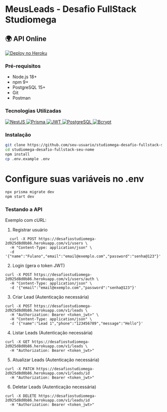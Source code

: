 # MeusLeads - Desafio FullStack Studiomega

## 🌍 API Online
[![Deploy no Heroku](https://www.herokucdn.com/deploy/button.svg)](https://desafiostudiomega-2d925d8d0b86.herokuapp.com/)


### Pré-requisitos
- Node.js 18+
- npm 9+
- PostgreSQL 15+
- Git
- Postman

### Tecnologias Utilizadas
<div align="left">
  <!-- NestJS -->
  <a href="https://nestjs.com/" target="_blank">
    <img src="https://img.shields.io/badge/NestJS-E0234E?style=for-the-badge&logo=nestjs&logoColor=white" alt="NestJS">
  </a>
  
  <!-- Prisma -->
  <a href="https://www.prisma.io/" target="_blank">
    <img src="https://img.shields.io/badge/Prisma-3982CE?style=for-the-badge&logo=Prisma&logoColor=white" alt="Prisma">
  </a>
  
  <!-- JWT -->
  <a href="https://jwt.io/" target="_blank">
    <img src="https://img.shields.io/badge/JWT-000000?style=for-the-badge&logo=JSON%20web%20tokens&logoColor=white" alt="JWT">
  </a>
  
  <!-- PostgreSQL -->
  <a href="https://www.postgresql.org/" target="_blank">
    <img src="https://img.shields.io/badge/PostgreSQL-316192?style=for-the-badge&logo=postgresql&logoColor=white" alt="PostgreSQL">
  </a>
  
  <!-- Bcrypt -->
  <a href="https://www.npmjs.com/package/bcrypt" target="_blank">
    <img src="https://img.shields.io/badge/Bcrypt-525252?style=for-the-badge&logo=bcrypt&logoColor=white" alt="Bcrypt">
  </a>
</div>

### Instalação
```bash
git clone https://github.com/seu-usuario/studiomega-desafio-fullstack-seu-nome
cd studiomega-desafio-fullstack-seu-nome
npm install
cp .env.example .env
```
# Configure suas variáveis no .env
```bash
npx prisma migrate dev
npm start dev
```

### Testando a API
Exemplo com cURL:
1. Registrar usuário
```
  curl -X POST https://desafiostudiomega-2d925d8d0b86.herokuapp.com/v1/users \
  -H "Content-Type: application/json" \
  -d '{"name":"Fulano","email":"email@exemplo.com","password":"senha@123"}'
```
2. Login (gera o token JWT)
```
curl -X POST https://desafiostudiomega-2d925d8d0b86.herokuapp.com/v1/users/auth \
  -H "Content-Type: application/json" \
  -d '{"email":"email@exemplo.com","password":"senha@123"}'
```
3. Criar Lead (Autenticação necessária)
````
curl -X POST https://desafiostudiomega-2d925d8d0b86.herokuapp.com/v1/leads \
  -H "Authorization: Bearer <token_jwt>" \
  -H "Content-Type: application/json" \
  -d '{"name":"Lead 1","phone":"123456789","message":"Hello"}'
````
4. Listar Leads (Autenticação necessária)
```
curl -X GET https://desafiostudiomega-2d925d8d0b86.herokuapp.com/v1/leads \
  -H "Authorization: Bearer <token_jwt>"
```
5. Atualizar Leads (Autenticação necessária)
```
curl -X PATCH https://desafiostudiomega-2d925d8d0b86.herokuapp.com/v1/leads/id 
  -H "Authorization: Bearer <token_jwt>"
```
6. Deletar Leads (Autenticação necessária)
```
curl -X DELETE https://desafiostudiomega-2d925d8d0b86.herokuapp.com/v1/leads/id
  -H "Authorization: Bearer <token_jwt>"
```

